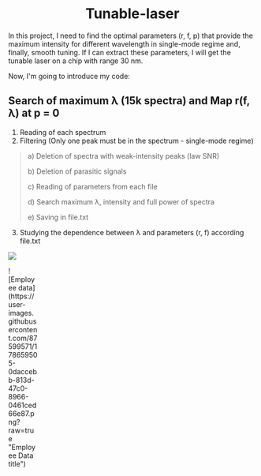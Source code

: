 <h1 align="center">Tunable-laser</h1>

In this project, I need to find the optimal parameters (r, f, p) that provide the maximum intensity for different wavelength in single-mode regime and, finally, smooth tuning. If I can extract these parameters, I will get the tunable laser on a chip with range 30 nm.

Now, I'm going to introduce my code:

## Search of maximum λ (15k spectra) and Map r(f, λ) at p = 0

1) Reading of each spectrum
2) Filtering (Only one peak must be in the spectrum - single-mode regime) 
  ><p>a) Deletion of spectra with weak-intensity peaks (law SNR)
  ><p>b) Deletion of parasitic signals
  ><p>c) Reading of parameters from each file
  ><p>d) Search maximum λ, intensity and full power of spectra
  ><p>e) Saving in file.txt
3) Studying the dependence between λ and parameters (r, f) according file.txt



![](https://user-images.githubusercontent.com/87599571/178659505-0daccebb-813d-47c0-8966-0461ced66e87.png)

<div style="width:60px ; height:60px">
![Employee data](https://user-images.githubusercontent.com/87599571/178659505-0daccebb-813d-47c0-8966-0461ced66e87.png?raw=true "Employee Data title")
<div>
